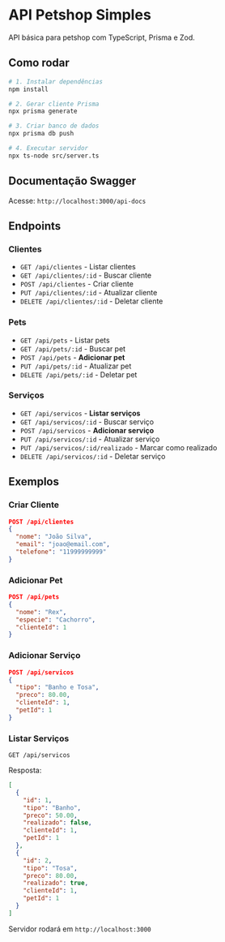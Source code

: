 #  API Petshop Simples


API básica para petshop com TypeScript, Prisma e Zod.

## Como rodar

```bash
# 1. Instalar dependências
npm install

# 2. Gerar cliente Prisma
npx prisma generate

# 3. Criar banco de dados
npx prisma db push

# 4. Executar servidor
npx ts-node src/server.ts
```

## Documentação Swagger

Acesse: `http://localhost:3000/api-docs`

## Endpoints

### Clientes
- `GET /api/clientes` - Listar clientes
- `GET /api/clientes/:id` - Buscar cliente
- `POST /api/clientes` - Criar cliente
- `PUT /api/clientes/:id` - Atualizar cliente
- `DELETE /api/clientes/:id` - Deletar cliente

### Pets
- `GET /api/pets` - Listar pets
- `GET /api/pets/:id` - Buscar pet
- `POST /api/pets` - **Adicionar pet** 
- `PUT /api/pets/:id` - Atualizar pet
- `DELETE /api/pets/:id` - Deletar pet

### Serviços
- `GET /api/servicos` - **Listar serviços** 
- `GET /api/servicos/:id` - Buscar serviço
- `POST /api/servicos` - **Adicionar serviço** 
- `PUT /api/servicos/:id` - Atualizar serviço
- `PUT /api/servicos/:id/realizado` - Marcar como realizado
- `DELETE /api/servicos/:id` - Deletar serviço

## Exemplos

### Criar Cliente
```json
POST /api/clientes
{
  "nome": "João Silva",
  "email": "joao@email.com",
  "telefone": "11999999999"
}
```

### Adicionar Pet
```json
POST /api/pets
{
  "nome": "Rex",
  "especie": "Cachorro",
  "clienteId": 1
}
```

### Adicionar Serviço
```json
POST /api/servicos
{
  "tipo": "Banho e Tosa",
  "preco": 80.00,
  "clienteId": 1,
  "petId": 1
}
```

### Listar Serviços
```
GET /api/servicos
```
Resposta:
```json
[
  {
    "id": 1,
    "tipo": "Banho",
    "preco": 50.00,
    "realizado": false,
    "clienteId": 1,
    "petId": 1
  },
  {
    "id": 2,
    "tipo": "Tosa",
    "preco": 80.00,
    "realizado": true,
    "clienteId": 1,
    "petId": 1
  }
]
```

Servidor rodará em `http://localhost:3000`
